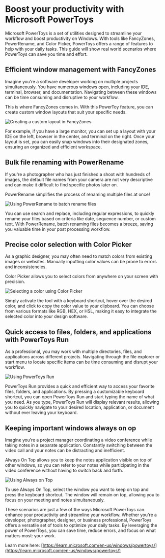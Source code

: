 # Boost your productivity with Microsoft PowerToys

Microsoft PowerToys is a set of utilities designed to streamline your workflow and boost productivity on Windows. With tools like FancyZones, PowerRename, and Color Picker, PowerToys offers a range of features to help with your daily tasks. This guide will show real world scenarios where PowerToys can save you time and effort.

## Efficient window management with FancyZones

Imagine you're a software developer working on multiple projects simultaneously. You have numerous windows open, including your IDE, terminal, browser, and documentation. Navigating between these windows can be time consuming and disruptive to your workflow.

This is where FancyZones comes in. With this PowerToy feature, you can create custom window layouts that suit your specific needs.

![Creating a custom layout in FancyZones](images/overview/Original/FancyZones.png)

For example, if you have a large monitor, you can set up a layout with your IDE on the left, browser in the center, and terminal on the right. Once your layout is set, you can easily snap windows into their designated zones, ensuring an organized and efficient workspace.

## Bulk file renaming with PowerRename

If you're a photographer who has just finished a shoot with hundreds of images, the default file names from your camera are not very descriptive and can make it difficult to find specific photos later on.

PowerRename simplifies the process of renaming multiple files at once!

![Using PowerRename to batch rename files](images/overview/Original/PowerRename.png)

You can use search and replace, including regular expressions, to quickly rename your files based on criteria like date, sequence number, or custom text. With PowerRename, batch renaming files becomes a breeze, saving you valuable time in your post processing workflow.

## Precise color selection with Color Picker

As a graphic designer, you may often need to match colors from existing images or websites. Manually inputting color values can be prone to errors and inconsistencies.

Color Picker allows you to select colors from anywhere on your screen with precision.

![Selecting a color using Color Picker](images/overview/Original/ColorPicker.png)

Simply activate the tool with a keyboard shortcut, hover over the desired color, and click to copy the color value to your clipboard. You can choose from various formats like RGB, HEX, or HSL, making it easy to integrate the selected color into your design software.

## Quick access to files, folders, and applications with PowerToys Run

As a professional, you may work with multiple directories, files, and applications across different projects. Navigating through the file explorer or start menu to locate specific items can be time consuming and disrupt your workflow.

![Using PowerToys Run](images/overview/Original/PowerLauncher.png)

PowerToys Run provides a quick and efficient way to access your favorite files, folders, and applications. By pressing a customizable keyboard shortcut, you can open PowerToys Run and start typing the name of what you need. As you type, PowerToys Run will display relevant results, allowing you to quickly navigate to your desired location, application, or document without ever leaving your keyboard.

## Keeping important windows always on op

Imagine you're a project manager coordinating a video conference while taking notes in a separate application. Constantly switching between the video call and your notes can be distracting and inefficient.

Always On Top allows you to keep the notes application visible on top of other windows, so you can refer to your notes while participating in the video conference without having to switch back and forth.

![Using Always on Top](images/overview/Original/AlwaysOnTop.png)

To use Always On Top, select the window you want to keep on top and press the keyboard shortcut. The window will remain on top, allowing you to focus on your meeting and notes simultaneously.

These scenarios are just a few of the ways Microsoft PowerToys can enhance your productivity and streamline your workflow. Whether you're a developer, photographer, designer, or business professional, PowerToys offers a versatile set of tools to optimize your daily tasks. By leveraging the power of PowerToys, you can save time, reduce errors, and focus on what matters most: your work.

Learn more here: [https://learn.microsoft.com/en-us/windows/powertoys/](https://learn.microsoft.com/en-us/windows/powertoys/)